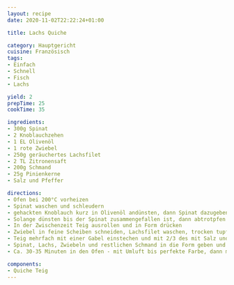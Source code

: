 ```yaml
---
layout: recipe
date: 2020-11-02T22:22:24+01:00

title: Lachs Quiche

category: Hauptgericht
cuisine: Französisch
tags:
- Einfach
- Schnell
- Fisch
- Lachs

yield: 2
prepTime: 25
cookTime: 35

ingredients:
- 300g Spinat
- 2 Knoblauchzehen
- 1 EL Olivenöl
- 1 rote Zwiebel
- 250g geräuchertes Lachsfilet
- 2 TL Zitronensaft
- 200g Schmand
- 25g Pinienkerne
- Salz und Pfeffer

directions:
- Ofen bei 200°C vorheizen
- Spinat waschen und schleudern
- gehackten Knoblauch kurz in Olivenöl andünsten, dann Spinat dazugeben, salzen und pfeffern
- Solange dünsten bis der Spinat zusammengefallen ist, dann abtrotpfen lassen und zur Seite stellen
- In der Zwischenzeit Teig ausrollen und in Form drücken
- Zwiebel in feine Scheiben schneiden, Lachsfilet waschen, trocken tupfen, in mundgerechte Stücke schneiden und mit Zitronensaft beträufeln
- Teig mehrfach mit einer Gabel einstechen und mit 2/3 des mit Salz und Pfeffer gewürzten Schmand bestreichen
- Spinat, Lachs, Zwiebeln und restlichen Schmand in die Form geben und mit Pinienkernen bestreuen
- Ca. 30-35 Minuten in den Ofen - mit Umluft bis perfekte Farbe, dann mit Alufolie abdecken und auf Ober-/Unterhitze stellen

components:
- Quiche Teig
---
```

